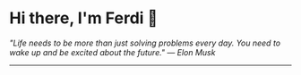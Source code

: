 <h1>Hi there, I'm Ferdi 👋</h1>

<p><em>
  "Life needs to be more than just solving problems every day. You need to wake up and be excited about the future." — Elon Musk
</em></p>

---
